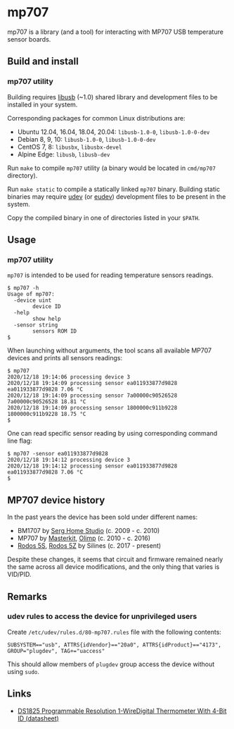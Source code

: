 # mp707

mp707 is a library (and a tool) for interacting with MP707 USB temperature sensor boards.

## Build and install

### mp707 utility

Building requires [libusb](https://libusb.info) (~1.0) shared library and development files to be installed in your system.

Corresponding packages for common Linux distributions are:
* Ubuntu 12.04, 16.04, 18.04, 20.04: `libusb-1.0-0`, `libusb-1.0-0-dev`
* Debian 8, 9, 10: `libusb-1.0-0`, `libusb-1.0-0-dev`
* CentOS 7, 8: `libusbx`, `libusbx-devel`
* Alpine Edge: `libusb`, `libusb-dev`

Run `make` to compile `mp707` utility (a binary would be located in `cmd/mp707` directory).

Run `make static` to compile a statically linked `mp707` binary. 
Building static binaries may require [udev](https://www.freedesktop.org/software/systemd/man/udev.html)
(or [eudev](https://wiki.gentoo.org/wiki/Project:Eudev)) development files to be present in the system.

Copy the compiled binary in one of directories listed in your `$PATH`.

## Usage

### mp707 utility

`mp707` is intended to be used for reading temperature sensors readings.
```
$ mp707 -h
Usage of mp707:
  -device uint
        device ID
  -help
        show help
  -sensor string
        sensors ROM ID
$ 
```

When launching without arguments, the tool scans all available MP707 devices and prints all sensors readings:
```
$ mp707 
2020/12/18 19:14:06 processing device 3
2020/12/18 19:14:09 processing sensor ea011933877d9828
ea011933877d9828 7.06 °C
2020/12/18 19:14:09 processing sensor 7a00000c90526528
7a00000c90526528 18.81 °C
2020/12/18 19:14:09 processing sensor 1800000c911b9228
1800000c911b9228 18.75 °C
$ 
```

One can read specific sensor reading by using corresponding command line flag:
```
$ mp707 -sensor ea011933877d9828
2020/12/18 19:14:12 processing device 3
2020/12/18 19:14:12 processing sensor ea011933877d9828
ea011933877d9828 7.06 °C
$ 
```

## MP707 device history

In the past years the device has been sold under different names:

* BM1707 by [Serg Home Studio](http://usbsergdev.narod.ru/BM1707/BM1707.html) (c. 2009 - c. 2010)
* MP707 by [Masterkit](https://web.archive.org/web/20100729172517/http://www.masterkit.ru/main/set.php?code_id=565375),
           [Olimp](https://olimp-z.ru/mp707) (c. 2010 - c. 2016)
* [Rodos 5S](https://silines.ru/rodos-5s), [Rodos 5Z](https://silines.ru/rodos-5z) by Silines (c. 2017 - present)

Despite these changes, it seems that circuit and firmware remained nearly the same across all device modifications,
and the only thing that varies is VID/PID.

## Remarks

### udev rules to access the device for unprivileged users

Create `/etc/udev/rules.d/80-mp707.rules` file with the following contents:

```
SUBSYSTEM=="usb", ATTRS{idVendor}=="20a0", ATTRS{idProduct}=="4173", GROUP="plugdev", TAG+="uaccess"
```

This should allow members of `plugdev` group access the device without using `sudo`.

## Links

* [DS1825 Programmable Resolution 1-WireDigital Thermometer With 4-Bit ID (datasheet)](https://datasheets.maximintegrated.com/en/ds/DS1825.pdf)